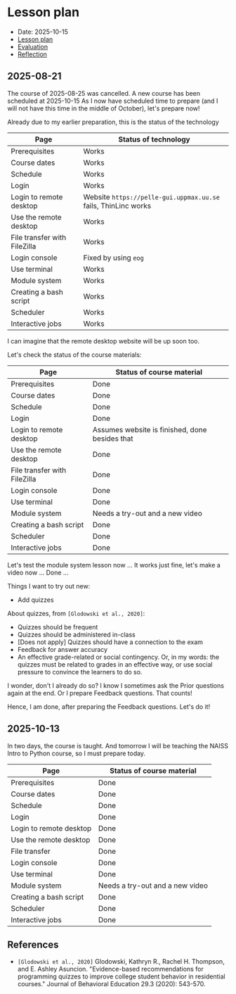 # Lesson plan

- Date: 2025-10-15
- [Lesson plan](../../lesson_plans/20251015/README.md)
- [Evaluation](../../evaluations/20251015/README.md)
- [Reflection](../../reflections/20251015/README.md)

## 2025-08-21

The course of 2025-08-25 was cancelled.
A new course has been scheduled at 2025-10-15
As I now have scheduled time to prepare (and I will not have
this time in the middle of October), let's prepare now!

Already due to my earlier preparation,
this is the status of the technology

<!-- markdownlint-disable MD013 --><!-- Tables cannot be split up over lines, hence will break 80 characters per line -->

Page                        |Status of technology
----------------------------|-----------------------------------------------------------------------------
Prerequisites               |Works
Course dates                |Works
Schedule                    |Works
Login                       |Works
Login to remote desktop     |Website `https://pelle-gui.uppmax.uu.se` fails, ThinLinc works
Use the remote desktop      |Works
File transfer with FileZilla|Works
Login console               |Fixed by using `eog`
Use terminal                |Works
Module system               |Works
Creating a bash script      |Works
Scheduler                   |Works
Interactive jobs            |Works

<!-- markdownlint-enable MD013 -->

I can imagine that the remote desktop website will be up soon too.

Let's check the status of the course materials:

<!-- markdownlint-disable MD013 --><!-- Tables cannot be split up over lines, hence will break 80 characters per line -->

Page                        |Status of course material
----------------------------|-----------------------------------------------------------------------------
Prerequisites               |Done
Course dates                |Done
Schedule                    |Done
Login                       |Done
Login to remote desktop     |Assumes website is finished, done besides that
Use the remote desktop      |Done
File transfer with FileZilla|Done
Login console               |Done
Use terminal                |Done
Module system               |Needs a try-out and a new video
Creating a bash script      |Done
Scheduler                   |Done
Interactive jobs            |Done

<!-- markdownlint-enable MD013 -->

Let's test the module system lesson now ...
It works just fine, let's make a video now ...
Done ...

Things I want to try out new:

- Add quizzes

About quizzes, from `[Glodowski et al., 2020]`:

- Quizzes should be frequent
- Quizzes should be administered in-class
- [Does not apply] Quizzes should have a connection to the exam
- Feedback for answer accuracy
- An effective grade-related or social contingency. Or, in my words:
  the quizzes must be related to grades in an effective way,
  or use social pressure to convince the learners to do so.

I wonder, don't I already do so? I know I sometimes ask the Prior
questions again at the end. Or I prepare Feedback questions.
That counts!

Hence, I am done, after preparing the Feedback questions. Let's do it!

## 2025-10-13

In two days, the course is taught. And tomorrow I will be teaching
the NAISS Intro to Python course, so I must prepare today.

<!-- markdownlint-disable MD013 --><!-- Tables cannot be split up over lines, hence will break 80 characters per line -->

Page                        |Status of course material
----------------------------|-----------------------------------------------------------------------------
Prerequisites               |Done
Course dates                |Done
Schedule                    |Done
Login                       |Done
Login to remote desktop     |Done
Use the remote desktop      |Done
File transfer               |Done
Login console               |Done
Use terminal                |Done
Module system               |Needs a try-out and a new video
Creating a bash script      |Done
Scheduler                   |Done
Interactive jobs            |Done

<!-- markdownlint-enable MD013 -->

## References

- `[Glodowski et al., 2020]` Glodowski, Kathryn R., Rachel H. Thompson,
  and E. Ashley Asuncion. "Evidence-based recommendations for programming
  quizzes to improve college student behavior in residential courses."
  Journal of Behavioral Education 29.3 (2020): 543-570.
